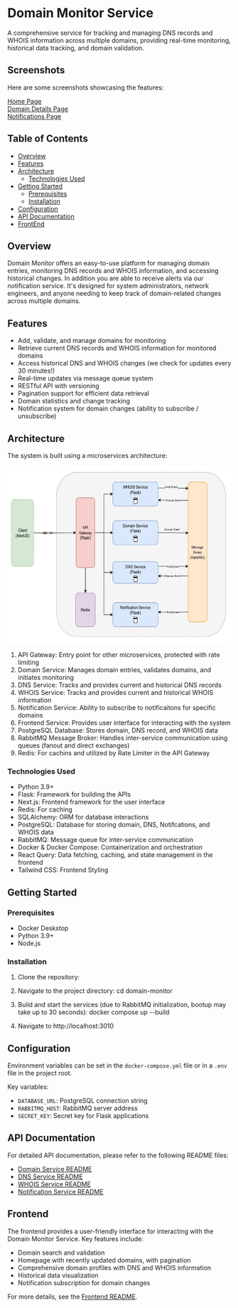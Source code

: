 # Domain Monitor Service

A comprehensive service for tracking and managing DNS records and WHOIS information across multiple domains, providing real-time monitoring, historical data tracking, and domain validation.

## Screenshots
Here are some screenshots showcasing the features:

[Home Page](./assets/homepage.png)  
[Domain Details Page](./assets/domain-details.png)  
[Notifications Page](./assets/notifications.png)

## Table of Contents
- [Overview](#overview)
- [Features](#features)
- [Architecture](#architecture)
  - [Technologies Used](#technologies-used)
- [Getting Started](#getting-started)
  - [Prerequisites](#prerequisites)
  - [Installation](#installation)
- [Configuration](#configuration)
- [API Documentation](#api-documentation)
- [FrontEnd](#frontend)

## Overview

Domain Monitor offers an easy-to-use platform for managing domain entries, monitoring DNS records and WHOIS information, and accessing historical changes. In addition you are able to receive alerts via our notification service. It's designed for system administrators, network engineers, and anyone needing to keep track of domain-related changes across multiple domains.

## Features

- Add, validate, and manage domains for monitoring
- Retrieve current DNS records and WHOIS information for monitored domains
- Access historical DNS and WHOIS changes (we check for updates every 30 minutes!)
- Real-time updates via message queue system
- RESTful API with versioning
- Pagination support for efficient data retrieval
- Domain statistics and change tracking
- Notification system for domain changes (ability to subscribe / unsubscribe)

## Architecture

The system is built using a microservices architecture:

<img src="./assets/architecture.JPG" alt="Architecture Diagram" height="400">

1. API Gateway: Entry point for other microservices, protected with rate limiting
2. Domain Service: Manages domain entries, validates domains, and initiates monitoring
3. DNS Service: Tracks and provides current and historical DNS records
4. WHOIS Service: Tracks and provides current and historical WHOIS information
5. Notification Service: Ability to subscribe to notificaitons for specific domains
6. Frontend Service: Provides user interface for interacting with the system
7. PostgreSQL Database: Stores domain, DNS record, and WHOIS data
8. RabbitMQ Message Broker: Handles inter-service communication using queues (fanout and direct exchanges)
9. Redis: For cachins and utilized by Rate Limiter in the API Gateway

### Technologies Used

- Python 3.9+
- Flask: Framework for building the APIs
- Next.js: Frontend framework for the user interface
- Redis: For caching
- SQLAlchemy: ORM for database interactions
- PostgreSQL: Database for storing domain, DNS, Notifcations, and WHOIS data
- RabbitMQ: Message queue for inter-service communication
- Docker & Docker Compose: Containerization and orchestration
- React Query: Data fetching, caching, and state management in the frontend
- Tailwind CSS: Frontend Styling

## Getting Started

### Prerequisites

- Docker Deskstop
- Python 3.9+
- Node.js

### Installation

1. Clone the repository:

2. Navigate to the project directory:
   cd domain-monitor

3. Build and start the services (due to RabbitMQ initialization, bootup may take up to 30 seconds):
   docker compose up --build

4. Navigate to http://localhost:3010

## Configuration

Environment variables can be set in the `docker-compose.yml` file or in a `.env` file in the project root.

Key variables:
- `DATABASE_URL`: PostgreSQL connection string
- `RABBITMQ_HOST`: RabbitMQ server address
- `SECRET_KEY`: Secret key for Flask applications

## API Documentation

For detailed API documentation, please refer to the following README files:

- [Domain Service README](./backend/domain-service/README.md)
- [DNS Service README](./backend/dns-service/README.md)
- [WHOIS Service README](./backend/whois-service/README.md)
- [Notification Service README](./backend/notification-service/README.md)

## Frontend

The frontend provides a user-friendly interface for interacting with the Domain Monitor Service. Key features include:

- Domain search and validation
- Homepage with recently updated domains, with pagination
- Comprehensive domain profiles with DNS and WHOIS information
- Historical data visualization
- Notification subscription for domain changes

For more details, see the [Frontend README](./frontend/README.md).